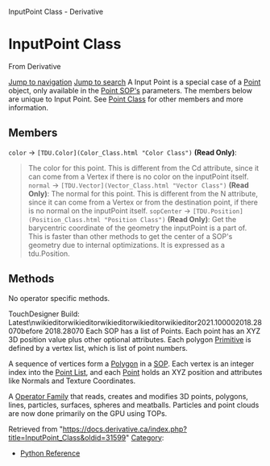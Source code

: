

InputPoint Class - Derivative




# InputPoint Class
From Derivative

[Jump to navigation](#mw-head)
[Jump to search](#searchInput)
A Input Point is a special case of a [Point](Point_Class.html "Point Class") object, only available in the [Point SOP's](Point_SOP.html "Point SOP") parameters.
The members below are unique to Input Point. See [Point Class](Point_Class.html "Point Class") for other members and more information.
  

## Members
`color` → `[TDU.Color](Color_Class.html "Color Class")` **(Read Only)**:
> The color for this point. This is different from the Cd attribute, since it can come from a Vertex if there is no color on the inputPoint itself.
`normal` → `[TDU.Vector](Vector_Class.html "Vector Class")` **(Read Only)**:
> The normal for this point. This is different from the N attribute, since it can come from a Vertex or from the destination point, if there is no normal on the inputPoint itself.
`sopCenter` → `[TDU.Position](Position_Class.html "Position Class")` **(Read Only)**:
> Get the barycentric coordinate of the geometry the inputPoint is a part of. This is faster than other methods to get the center of a SOP's geometry due to internal optimizations. It is expressed as a tdu.Position.
## Methods
No operator specific methods.
  
TouchDesigner Build: Latest\nwikieditorwikieditorwikieditorwikieditorwikieditor2021.100002018.28070before 2018.28070
Each SOP has a list of Points. Each point has an XYZ 3D position value plus other optional attributes. Each polygon [Primitive](Primitive.html "Primitive") is defined by a vertex list, which is list of point numbers.

A sequence of vertices form a [Polygon](Polygon.html "Polygon") in a [SOP](SOP.html "SOP"). Each vertex is an integer index into the [Point List](Point_List.html "Point List"), and each [Point](Point.html "Point") holds an XYZ position and attributes like Normals and Texture Coordinates.

A [Operator Family](Operator_Family.html "Operator Family") that reads, creates and modifies 3D points, polygons, lines, particles, surfaces, spheres and meatballs. Particles and point clouds are now done primarily on the GPU using TOPs.

Retrieved from "<https://docs.derivative.ca/index.php?title=InputPoint_Class&oldid=31599>"
[Category](Special_Categories.html "Special:Categories"):
* [Python Reference](Category_Python_Reference.html "Category:Python Reference")